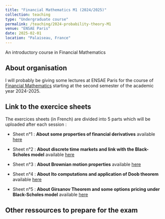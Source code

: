 ```yaml
---
title: "Financial Mathematics M1 (2024/2025)"
collection: teaching
type: "Undergraduate course"
permalink: /teaching/2024-probability-theory-M1
venue: "ENSAE Paris"
date: 2025-02-01
location: "Palaiseau, France"
---
```


An introductory course in Financial Mathematics

## About organisation

I will probably be giving some lectures at ENSAE Paris for the course of [Financial Mathematics](https://www.ensae.fr/courses/124) starting at the second semester of the academic year 2024-2025.  

## Link to the exercice sheets 

The exercices sheets (in French) are divided into 5 parts which will be uploaded after each session :

- Sheet n°1 : **About some properties of financial derivatives** available [here](https://samymekk.github.io/files/Financial-Mathematics-TD/TD1-2.pdf)
  
- Sheet n°2 : **About discrete time markets and link with the Black-Scholes model** available [here](https://samymekk.github.io/files/Financial-Mathematics-TD/TD3-1.pdf)
- Sheet n°3 : **About Brownian motion properties** available [here](https://samymekk.github.io/files/Financial-Mathematics-TD/TD4-2.pdf)
- Sheet n°4 : **About Ito computations and application of Doob theorem** available [here](https://samymekk.github.io/files/Financial-Mathematics-TD/TD5-2.pdf)
- Sheet n°5 : **About Girsanov Theorem and some options pricing under Black-Scholes model** available [here](https://samymekk.github.io/files\Financial-Mathematics-TD\TD6-2.pdf)
  


## Other ressources to prepare for the exam

